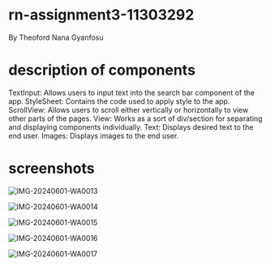 # rn-assignment3-11303292
By Theoford Nana Gyanfosu

# description of components
TextInput: Allows users to input text into the search bar component of the app.
StyleSheet: Contains the code used to apply style to the app.
ScrollView: Allows users to scroll either vertically or horizontally to view other parts of the pages.
View: Works as a sort of div/section for separating and displaying components individually.
Text: Displays desired text to the end user.
Images: Displays images to the end user.


# screenshots

![IMG-20240601-WA0013](https://github.com/nanagyanfosu/rn-assignment3-11303292/assets/125629455/0ef42866-89a5-4325-a67f-e2da42c12e55)

![IMG-20240601-WA0014](https://github.com/nanagyanfosu/rn-assignment3-11303292/assets/125629455/5e40eded-d38e-466d-add3-4c62f397c7dc)

![IMG-20240601-WA0015](https://github.com/nanagyanfosu/rn-assignment3-11303292/assets/125629455/5d69d76f-b85c-4254-a56e-35f58eef3045)

![IMG-20240601-WA0016](https://github.com/nanagyanfosu/rn-assignment3-11303292/assets/125629455/ac8717b4-506a-4dbf-87df-186bee025619)

![IMG-20240601-WA0017](https://github.com/nanagyanfosu/rn-assignment3-11303292/assets/125629455/0fe1dcad-a28d-4130-b74e-54e3a40ed146)



